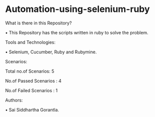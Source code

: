 # Automation-using-selenium-ruby
What is there in this Repository?

•	This Repository has the scripts written in ruby to solve the problem. 
  

Tools and Technologies: 

•	Selenium, Cucumber, Ruby and Rubymine.

Scenarios:

Total no.of Scenarios: 5

No.of Passed Scenarios : 4

No.of Failed Scenarios : 1


Authors: 

•	Sai Siddhartha Gorantla.

